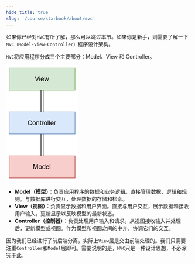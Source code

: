 ```yaml
---
hide_title: true
slug: '/course/starbook/about/mvc'
---
```

如果你已经对`MVC`有所了解，那么可以跳过本节。如果你是新手，则需要了解一下`MVC（Model-View-Controller）`程序设计架构。

`MVC`将应用程序分成三个主要部分：Model、View 和 Controller。

![mvc](../assets/mvc.png)

- **Model（模型）**：负责应用程序的数据和业务逻辑。直接管理数据、逻辑和规则。与数据库进行交互，处理数据的存储和检索。
- **View（视图）**：负责显示数据和用户界面。直接与用户交互，展示数据和接收用户输入。更新显示以反映模型的最新状态。
- **Controller（控制器）**：负责处理用户输入和请求。从视图接收输入并处理后，更新模型或视图。作为模型和视图之间的中介，协调它们的交互。

因为我们已经进行了前后端分离，实际上`View`层是交由前端处理的。我们只需要注重`Controller`和`Model`层即可。需要说明的是，`MVC`只是一种设计思想，不必深究于此。